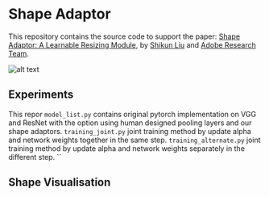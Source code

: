 # Shape Adaptor
This repository contains the source code to support the paper: [Shape Adaptor: A Learnable Resizing Module](https://arxiv.org), by [Shikun Liu](shikun.io) and [Adobe Research Team](https://research.adobe.com/). 

![alt text](resnet50.gif "Shape Visualisation of ResNet50")


## Experiments
This repor
`model_list.py` contains original pytorch implementation on VGG and ResNet with the option using human designed pooling layers and our shape adaptors.
`training_joint.py` joint training method by update alpha and network weights together in the same step.
`training_alternate.py` joint training method by update alpha and network weights separately in the different step.
``

## Shape Visualisation



